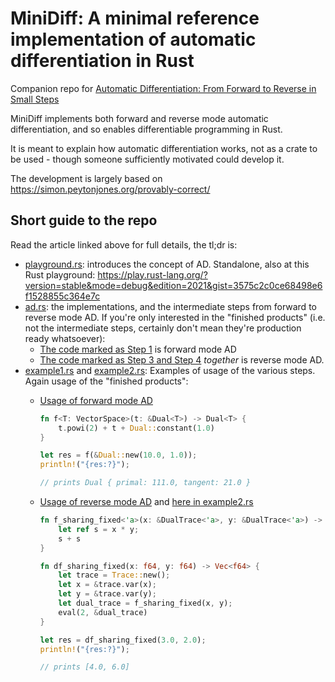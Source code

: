 # MiniDiff: A minimal reference implementation of automatic differentiation in Rust

Companion repo for [Automatic Differentiation: From Forward to Reverse in Small Steps](https://getcode.substack.com/p/automatic-differentiation-from-forward?r=1dboko&s=w&utm_campaign=post&utm_medium=web)

MiniDiff implements both forward and reverse mode automatic differentiation, and so enables differentiable programming in Rust.

It is meant to explain how automatic differentiation works, not as a crate to be used - though someone sufficiently motivated could develop it.

The development is largely based on <https://simon.peytonjones.org/provably-correct/>

## Short guide to the repo

Read the article linked above for full details, the tl;dr is:

- [playground.rs](https://github.com/kurtschelfthout/minidiff/blob/main/src/playground.rs): introduces the concept of AD. Standalone, also at this Rust playground: <https://play.rust-lang.org/?version=stable&mode=debug&edition=2021&gist=3575c2c0ce68498e6f1528855c364e7c>
- [ad.rs](https://github.com/kurtschelfthout/minidiff/blob/main/src/ad.rs): the implementations, and the intermediate steps from forward to reverse mode AD. If you're only interested in the "finished products" (i.e. not the intermediate steps, certainly don't mean they're production ready whatsoever):
  - [The code marked as Step 1](https://github.com/kurtschelfthout/minidiff/blob/main/src/ad.rs#L8-L151) is forward mode AD
  - [The code marked as Step 3 and Step 4](https://github.com/kurtschelfthout/minidiff/blob/main/src/ad.rs#L178-L377) *together* is reverse mode AD.
- [example1.rs](https://github.com/kurtschelfthout/minidiff/blob/main/src/example1.rs) and [example2.rs](https://github.com/kurtschelfthout/minidiff/blob/main/src/example2.rs): Examples of usage of the various steps. Again usage of the "finished products":
  - [Usage of forward mode AD](https://github.com/kurtschelfthout/minidiff/blob/main/src/example1.rs#L5-L37)

    ```rust
    fn f<T: VectorSpace>(t: &Dual<T>) -> Dual<T> {
        t.powi(2) + t + Dual::constant(1.0)
    }

    let res = f(&Dual::new(10.0, 1.0));
    println!("{res:?}");

    // prints Dual { primal: 111.0, tangent: 21.0 }
    ```

  - [Usage of reverse mode AD](https://github.com/kurtschelfthout/minidiff/blob/main/src/example1.rs#L97-L104) and [here in example2.rs](https://github.com/kurtschelfthout/minidiff/blob/main/src/example2.rs#L45-L56)

    ```rust
    fn f_sharing_fixed<'a>(x: &DualTrace<'a>, y: &DualTrace<'a>) -> DualTrace<'a> {
        let ref s = x * y;
        s + s
    }

    fn df_sharing_fixed(x: f64, y: f64) -> Vec<f64> {
        let trace = Trace::new();
        let x = &trace.var(x);
        let y = &trace.var(y);
        let dual_trace = f_sharing_fixed(x, y);
        eval(2, &dual_trace)
    }

    let res = df_sharing_fixed(3.0, 2.0);
    println!("{res:?}");

    // prints [4.0, 6.0]
    ```